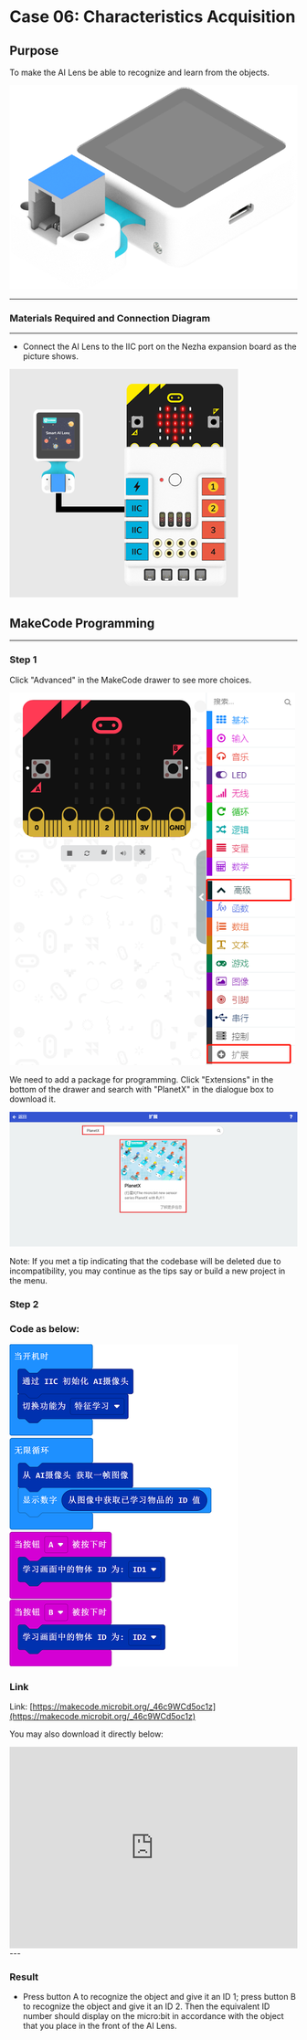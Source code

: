 # Case 06: Characteristics Acquisition

## Purpose
To make the AI Lens be able to recognize and learn from the objects. 

![](./images/05035_01.png)



---

### Materials Required and Connection Diagram
---

- Connect the AI Lens to the IIC port on the Nezha expansion board as the picture shows. 


![](./images/05035_01_03.png)



## MakeCode Programming 

---

### Step 1

Click "Advanced" in the MakeCode drawer to see more choices.

![](./images/05001_04.png)

We need to add a package for programming. Click "Extensions" in the bottom of the drawer and search with "PlanetX" in the dialogue box to download it. 

![](./images/05001_05.png)

Note: If you met a tip indicating that the codebase will be deleted due to incompatibility, you may continue as the tips say or build a new project in the menu. 

### Step 2

### Code as below:

![](./images/05035_06_06.png)


### Link
Link: [https://makecode.microbit.org/_46c9WCd5oc1z](https://makecode.microbit.org/_46c9WCd5oc1z)

You may also download it directly below:

<div style="position:relative;height:0;padding-bottom:70%;overflow:hidden;"><iframe style="position:absolute;top:0;left:0;width:100%;height:100%;" src="https://makecode.microbit.org/#pub:_46c9WCd5oc1z" frameborder="0" sandbox="allow-popups allow-forms allow-scripts allow-same-origin"></iframe></div>  
---

### Result
- Press button A to recognize the object and give it an ID 1; press button B to recognize the object and give it an ID 2. Then the equivalent ID number should display on the micro:bit in accordance with the object that you place in the front of the AI Lens.

